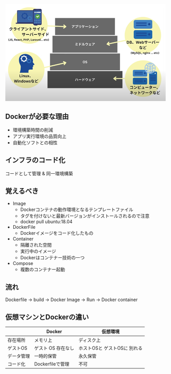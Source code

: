 <img src="img/1.png">

## Dockerが必要な理由

+ 環境構築時間の削減
+ アプリ実行環境の品質向上
+ 自動化ソフトとの相性

## インフラのコード化

コードとして管理 & 同一環境構築

## 覚えるべき

+ Image
  + Dockerコンテナの動作環境となるテンプレートファイル
  + タグを付けないと最新バージョンがインストールされるので注意
  + docker pull ubuntu:18.04
+ DockerFile
  + Dockerイメージをコード化したもの
+ Container
  + 隔離された空間
  + 実行中のイメージ
  + Dockerはコンテナー技術の一つ
+ Compose
  + 複数のコンテナー起動

## 流れ

Dockerfile -> build -> Docker Image -> Run -> Docker container

## 仮想マシンとDockerの違い

|  | Docker | 仮想環境 |
| ---- | ---- | ---- |
| 存在場所 | メモリ上 | ディスク上 |
| ゲストOS | ゲスト OS 存在なし | ホストOSと ゲストOSに 別れる |
| データ管理 | 一時的保管 | 永久保管 |
| コード化 | Dockerfileで管理 | 不可 |